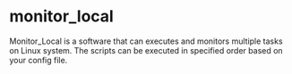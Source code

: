 # monitor_local
Monitor_Local is a software that can executes and monitors multiple tasks on Linux system. The scripts can be executed in specified order based on your config file.
